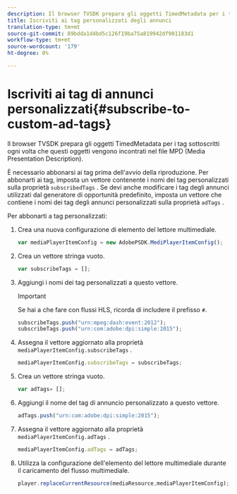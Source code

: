 ```yaml
---
description: Il browser TVSDK prepara gli oggetti TimedMetadata per i tag sottoscritti ogni volta che questi oggetti vengono incontrati nel file MPD (Media Presentation Description).
title: Iscriviti ai tag personalizzati degli annunci
translation-type: tm+mt
source-git-commit: 89bdda1d4bd5c126f19ba75a819942df901183d1
workflow-type: tm+mt
source-wordcount: '179'
ht-degree: 0%

---
```



# Iscriviti ai tag di annunci personalizzati{#subscribe-to-custom-ad-tags}

Il browser TVSDK prepara gli oggetti TimedMetadata per i tag sottoscritti ogni volta che questi oggetti vengono incontrati nel file MPD (Media Presentation Description).

È necessario abbonarsi ai tag prima dell&#39;avvio della riproduzione.
Per abbonarti ai tag, imposta un vettore contenente i nomi dei tag personalizzati sulla proprietà `subscribedTags` . Se devi anche modificare i tag degli annunci utilizzati dal generatore di opportunità predefinito, imposta un vettore che contiene i nomi dei tag degli annunci personalizzati sulla proprietà `adTags` .

Per abbonarti a tag personalizzati:

1. Crea una nuova configurazione di elemento del lettore multimediale.

   ```js
   var mediaPlayerItemConfig = new AdobePSDK.MediPlayerItemConfig();
   ```

1. Crea un vettore stringa vuoto.

   ```js
   var subscribeTags = [];
   ```

1. Aggiungi i nomi dei tag personalizzati a questo vettore.

   >[!IMPORTANT]
   >
   >Se hai a che fare con flussi HLS, ricorda di includere il prefisso `#`.

   ```js
   subscribeTags.push("urn:mpeg:dash:event:2012"); 
   subscribeTags.push("urn:com:adobe:dpi:simple:2015"); 
   ```

1. Assegna il vettore aggiornato alla proprietà `mediaPlayerItemConfig.subscribeTags` .

   ```js
   mediaPlayerItemConfig.subscribeTags = subscribeTags;
   ```

1. Crea un vettore stringa vuoto.

   ```js
   var adTags= [];
   ```

1. Aggiungi il nome del tag di annuncio personalizzato a questo vettore.

   ```js
   adTags.push("urn:com:adobe:dpi:simple:2015");
   ```

1. Assegna il vettore aggiornato alla proprietà `mediaPlayerItemConfig.adTags` .

   ```js
   mediaPlayerItemConfig.adTags = adTags;
   ```

1. Utilizza la configurazione dell&#39;elemento del lettore multimediale durante il caricamento del flusso multimediale.

   ```js
   player.replaceCurrentResource(mediaResource,mediaPlayerItemConfig);
   ```


